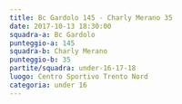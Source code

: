 ```yaml
---
title: Bc Gardolo 145 - Charly Merano 35
date: 2017-10-13 18:30:00
squadra-a: Bc Gardolo
punteggio-a: 145
squadra-b: Charly Merano
punteggio-b: 35
partite/squadra: under-16-17-18
luogo: Centro Sportivo Trento Nord
categoria: under 16
---
```

